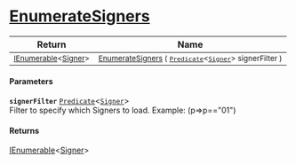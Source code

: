 # [EnumerateSigners](./ImageLoader-100663994.md)



| Return | Name | 
| --- | --- | 
| <sub>[IEnumerable](https://docs.microsoft.com/en-us/dotnet/api/System.Collections.Generic.IEnumerable-1)\<[Signer](./../../Signer.md)></sub> | <sub>[EnumerateSigners](./ImageLoader-100663994.md) ( [`Predicate`](https://docs.microsoft.com/en-us/dotnet/api/System.Predicate-1)\<[`Signer`](./../../Signer.md)> signerFilter )</sub> | 


#### Parameters
**`signerFilter`**  [`Predicate`](https://docs.microsoft.com/en-us/dotnet/api/System.Predicate-1)\<[`Signer`](./../../Signer.md)><br>Filter to specify which Signers to load. Example: (p=>p=="01")
#### Returns
[IEnumerable](https://docs.microsoft.com/en-us/dotnet/api/System.Collections.Generic.IEnumerable-1)\<[Signer](./../../Signer.md)><br>
